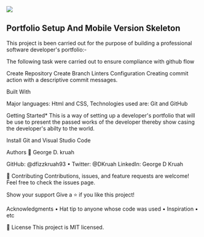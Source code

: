 ![](https://img.shields.io/badge/Microverse-blueviolet)

## Portfolio Setup And Mobile Version Skeleton
This project is been carried out for the purpose of building a professional software developer's portfolio:-

The following task were carried out to ensure compliance with github flow

Create Repository
Create Branch
Linters Configuration
Creating commit action with a descriptive commit messages.

Built With

Major languages: Html and CSS, 
Technologies used are: Git and GitHub

Getting Started*
This is a way of setting up a developer's portfolio that will be use to present the passed works of the developer thereby show casing the developer's abilty to the world.

Install
Git and Visual Studio Code

Authors
👤 George D. kruah

GitHub: @dfizzkruah93 •
Twitter: @DKruah
LinkedIn: George D Kruah

🤝 Contributing
Contributions, issues, and feature requests are welcome! Feel free to check the issues page.

Show your support
Give a ⭐️ if you like this project!

Acknowledgments
• Hat tip to anyone whose code was used • Inspiration • etc

📝 License
This project is MIT licensed.
